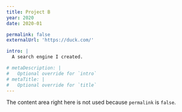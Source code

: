 ```yaml
---
title: Project B
year: 2020
date: 2020-01

permalink: false
externalUrl: 'https://duck.com/'

intro: |
  A search engine I created.

# metaDescription: |
#   Optional override for `intro`
# metaTitle: |
#   Optional override for `title`
---
```


The content area right here
is not used because `permalink` is `false`.
